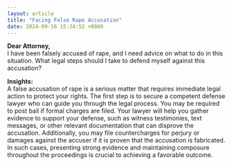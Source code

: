 ```yaml
---
layout: article
title: "Facing False Rape Accusation"
date: 2024-09-16 15:24:52 +0800
---
```


<p><strong>Dear Attorney,</strong><br>I have been falsely accused of rape, and I need advice on what to do in this situation. What legal steps should I take to defend myself against this accusation?</p><p><strong>Insights:</strong><br>A false accusation of rape is a serious matter that requires immediate legal action to protect your rights. The first step is to secure a competent defense lawyer who can guide you through the legal process. You may be required to post bail if formal charges are filed. Your lawyer will help you gather evidence to support your defense, such as witness testimonies, text messages, or other relevant documentation that can disprove the accusation. Additionally, you may file countercharges for perjury or damages against the accuser if it is proven that the accusation is fabricated. In such cases, presenting strong evidence and maintaining composure throughout the proceedings is crucial to achieving a favorable outcome.</p>